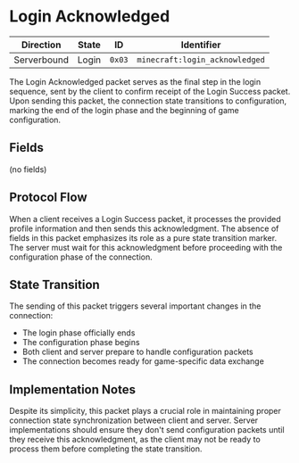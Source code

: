 # Login Acknowledged
| Direction   | State | ID     | Identifier                    |
| ----------- | ----- | ------ | ---------------------------- |
| Serverbound | Login | `0x03` | `minecraft:login_acknowledged` |

The Login Acknowledged packet serves as the final step in the login sequence, sent by the client to confirm receipt of the Login Success packet. Upon sending this packet, the connection state transitions to configuration, marking the end of the login phase and the beginning of game configuration.

## Fields
(no fields)

## Protocol Flow
When a client receives a Login Success packet, it processes the provided profile information and then sends this acknowledgment. The absence of fields in this packet emphasizes its role as a pure state transition marker. The server must wait for this acknowledgment before proceeding with the configuration phase of the connection.

## State Transition
The sending of this packet triggers several important changes in the connection:
* The login phase officially ends
* The configuration phase begins
* Both client and server prepare to handle configuration packets
* The connection becomes ready for game-specific data exchange

## Implementation Notes
Despite its simplicity, this packet plays a crucial role in maintaining proper connection state synchronization between client and server. Server implementations should ensure they don't send configuration packets until they receive this acknowledgment, as the client may not be ready to process them before completing the state transition.